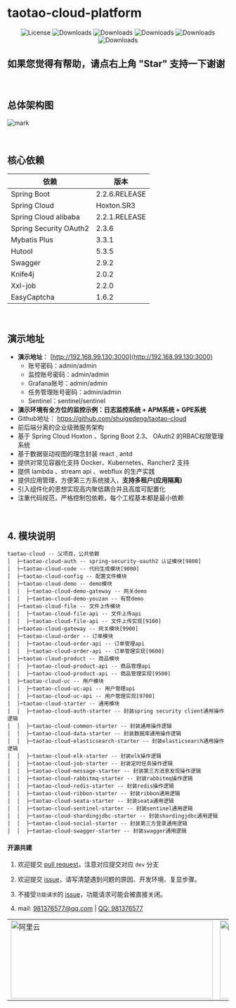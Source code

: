 #  taotao-cloud-platform

<p align="center">
  <img src='hhttps://img.shields.io/badge/license-Apache%202-green' alt='License'/>
  <img src="https://img.shields.io/badge/Spring%20Boot-2.2.6.RELEASE-orange" alt="Downloads"/>
  <img src="https://img.shields.io/badge/Spring%20Cloud-Hoxton.SR3-red" alt="Downloads"/>
  <img src="https://img.shields.io/badge/Spring%20Cloud%20Alibaba-2.2.1.RELEASE-blue" alt="Downloads"/>
  <img src="https://img.shields.io/badge/Elasticsearch-6.8.7-brightgreen" alt="Downloads"/>
  <img src="https://img.shields.io/badge/Knife4j-2.0.2-yellowgreen" alt="Downloads"/>
</p>

## 如果您觉得有帮助，请点右上角 "Star" 支持一下谢谢
&nbsp;
## 总体架构图
![mark](https://gitee.com/zlt2000/images/raw/master/springcloud%E5%BE%AE%E6%9C%8D%E5%8A%A1%E6%9E%B6%E6%9E%84%E5%9B%BE.jpg)

&nbsp;
## 核心依赖 
依赖 | 版本
---|---
Spring Boot |  2.2.6.RELEASE  
Spring Cloud | Hoxton.SR3   
Spring Cloud alibaba | 2.2.1.RELEASE  
Spring Security OAuth2 | 2.3.6
Mybatis Plus | 3.3.1
Hutool | 5.3.5
Swagger | 2.9.2
Knife4j | 2.0.2
Xxl-job | 2.2.0
EasyCaptcha | 1.6.2

&nbsp;
## 演示地址
* **演示地址**： [http://192.168.99.130:3000](http://192.168.99.130:3000)
  * 账号密码：admin/admin
  * 监控账号密码：admin/admin
  * Grafana账号：admin/admin
  * 任务管理账号密码：admin/admin
  * Sentinel：sentinel/sentinel
* **演示环境有全方位的监控示例：日志监控系统 + APM系统 + GPE系统**
* Github地址： https://github.com/shuigedeng/taotao-cloud 
* 前后端分离的企业级微服务架构
* 基于 Spring Cloud Hoxton 、Spring Boot 2.3、 OAuth2 的RBAC权限管理系统  
* 基于数据驱动视图的理念封装 react , antd  
* 提供对常见容器化支持 Docker、Kubernetes、Rancher2 支持  
* 提供 lambda 、stream api 、webflux 的生产实践   
* 提供应用管理，方便第三方系统接入，**支持多租户(应用隔离)**
* 引入组件化的思想实现高内聚低耦合并且高度可配置化
* 注重代码规范，严格控制包依赖，每个工程基本都是最小依赖

&nbsp;
## 4. 模块说明
```
taotao-cloud -- 父项目，公共依赖
│  ├─taotao-cloud-auth -- spring-security-oauth2 认证模块[9800]
│  ├─taotao-cloud-code -- 代码生成模块[9000]
│  ├─taotao-cloud-config -- 配置文件模块
│  ├─taotao-cloud-demo -- demo模块
│  │  ├─taotao-cloud-demo-gateway -- 网关demo
│  │  ├─taotao-cloud-demo-youzan -- 有赞demo
│  ├─taotao-cloud-file -- 文件上传模块
│  │  ├─taotao-cloud-file-api -- 文件上传api
│  │  ├─taotao-cloud-file-api -- 文件上传实现[9100]
│  ├─taotao-cloud-gateway -- 网关模块[9900]
│  ├─taotao-cloud-order -- 订单模块
│  │  ├─taotao-cloud-order-api -- 订单管理api
│  │  ├─taotao-cloud-order-api -- 订单管理实现[9600]
│  ├─taotao-cloud-product -- 商品模块
│  │  ├─taotao-cloud-product-api -- 商品管理api
│  │  ├─taotao-cloud-product-api -- 商品管理实现[9500]
│  ├─taotao-cloud-uc -- 用户模块
│  │  ├─taotao-cloud-uc-api -- 用户管理api
│  │  ├─taotao-cloud-uc-api -- 用户管理实现[9700]
│  │─taotao-cloud-starter -- 通用模块
│  │  ├─taotao-cloud-auth-starter -- 封装spring security client通用操作逻辑
│  │  ├─taotao-cloud-common-starter -- 封装通用操作逻辑
│  │  ├─taotao-cloud-data-starter -- 封装数据库通用操作逻辑
│  │  ├─taotao-cloud-elasticsearch-starter -- 封装elasticsearch通用操作逻辑
│  │  ├─taotao-cloud-elk-starter -- 封装elk操作逻辑
│  │  ├─taotao-cloud-job-starter -- 封装定时任务操作逻辑
│  │  ├─taotao-cloud-message-starter -- 封装第三方消息发现操作逻辑
│  │  ├─taotao-cloud-rabbitmq-starter -- 封装rabbitmq操作逻辑
│  │  ├─taotao-cloud-redis-starter -- 封装redis操作逻辑
│  │  ├─taotao-cloud-ribbon-starter -- 封装ribbon通用逻辑
│  │  ├─taotao-cloud-seata-starter -- 封装seata通用逻辑
│  │  ├─taotao-cloud-sentinel-starter -- 封装sentinel通用逻辑
│  │  ├─taotao-cloud-shardingjdbc-starter -- 封装shardingjdbc通用逻辑
│  │  ├─taotao-cloud-social-starter -- 封装第三方登录通用逻辑
│  │  ├─taotao-cloud-swagger-starter -- 封装swagger通用逻辑
```

#### 开源共建

1. 欢迎提交 [pull request](https://github.com/shuigedeng/taotao-cloud)，注意对应提交对应 `dev` 分支

2. 欢迎提交 [issue](https://github.com/shuigedeng/taotao-cloud/issues)，请写清楚遇到问题的原因、开发环境、复显步骤。

3. 不接受`功能请求`的 [issue](https://github.com/shuigedeng/taotao-cloud/issues)，功能请求可能会被直接关闭。  

4. mail: <a href="981376577@qq.com">981376577@qq.com</a> | <a target="_blank" href="http://wpa.qq.com/msgrd?v=3&uin=3130998334&site=qq&menu=yes"> QQ: 981376577</a>    

<table>
    <tr>
        <td><a target="_blank" href="https://www.aliyun.com/minisite/goods?userCode=dickv1kw&share_source=copy_link"><img width="460px" height="177px" alt="阿里云" src="https://gitee.com/zlt2000/images/raw/master/aly.jpg"/></a></td>
        <td><a target="_blank" href="https://url.cn/e2NLAJ9r"><img width="460px" height="177px"  alt="腾讯云" src="https://gitee.com/zlt2000/images/raw/master/txy.jpg"/></a></td>
    </tr>
</table>


